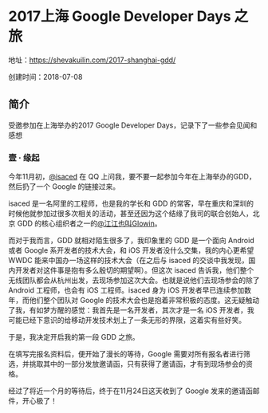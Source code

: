 # 2017上海 Google Developer Days 之旅

地址：https://shevakuilin.com/2017-shanghai-gdd/

创建时间：2018-07-08

## 简介

受邀参加在上海举办的2017 Google Developer Days，记录下了一些参会见闻和感想



### 壹 · 缘起

今年11月初，[@isaced](http://www.isaced.com/) 在 QQ 上问我，要不要一起参加今年在上海举办的GDD，然后扔了一个 Google 的链接过来。

isaced 是一名阿里的工程师，也是我的学长和 GDD 的常客，早在重庆和深圳的时候他就参加过很多次相关的活动，甚至还因为这个结缘了我司的联合创始人，北京 GDD 的核心组织者之一的[@江江也叫Glowin](https://juejin.im/user/551ca9d6e4b0cd5b6237420e)。

而对于我而言，GDD 就相对陌生很多了，我印象里的 GDD 是一个面向 Android 或者 Google 系开发者的技术大会，和 iOS 开发者没什么交集，我的内心更希望 WWDC 能来中国办一场这样的技术大会（在之后与 isaced 的交谈中我发现，国内开发者对这件事是抱有多么殷切的期望啊）。但这次 isaced 告诉我，他们整个无线团队都会从杭州出发，去现场参加这次大会。也就是说他们去现场参会的除了 Android 工程师，也会有 iOS 工程师。isaced 身为 iOS 开发者早已连续参加数年，而他们整个团队对 Google 的技术大会也是抱着非常积极的态度。这无疑触动了我，有如梦方醒的感觉：我首先是一名开发者，其次才是一名 iOS 开发者，我可能已经下意识的给移动开发技术划上了一条无形的界限，这着实有些好笑。

于是，我决定开启我的第一段 GDD 之旅。

在填写完报名资料后，便开始了漫长的等待，Google 需要对所有报名者进行筛选，并挑取其中的一部分发放邀请函，只有获得了邀请函，才有到现场参会的资格。

经过了将近一个月的等待后，终于在11月24日这天收到了 Google 发来的邀请函邮件，开心极了！
